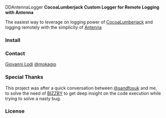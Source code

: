 DDAntennaLogger
**CocoaLumberjack Custom Logger for Remote Logging with Antenna**

The easiest way to leverage on logging power of [CocoaLumberjack](https://github.com/CocoaLumberjack/CocoaLumberjack) and logging remotely with the simplicity of [Antenna](https://github.com/mattt/Antenna)

### Install

### Contact

[Giovanni Lodi](http://giovannilodi.com) [@mokagio](https://twitter.com/mokagio)

### Special Thanks

This project was after a quick conversation between [@sandfoxuk](http://twitter.com/sandfoxuk) and me, to solve the need of [BIZZBY](https://github.com/Bizzby) to get deep insight on the code execution while trying to solve a nasty bug.

### License



